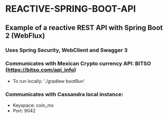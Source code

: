 # REACTIVE-SPRING-BOOT-API
## Example of a reactive REST API with Spring Boot 2 (WebFlux)
### Uses Spring Security, WebClient and Swagger 3
### Communicates with Mexican Crypto currency API: BITSO (https://bitso.com/api_info)
- To run locally: './gradlew bootRun'
### Communicates with Cassandra local instance:
- Keyspace: coin_mx  
- Port: 9042
